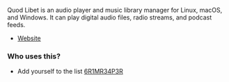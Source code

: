 Quod Libet is an audio player and music library manager for Linux, macOS, and Windows. It can play digital audio files, radio streams, and podcast feeds.

* [Website](https://quodlibet.readthedocs.io/)

### Who uses this?

* Add yourself to the list
[6R1MR34P3R](https://github.com/6R1MR34P3R)
